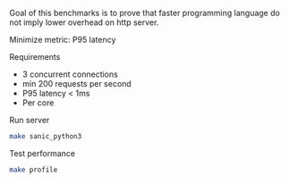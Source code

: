 Goal of this benchmarks is to prove that faster programming language do not imply lower overhead on http server.

Minimize metric: P95 latency

Requirements 
* 3 concurrent connections
* min 200 requests per second
* P95 latency < 1ms
* Per core


Run server 
```bash
make sanic_python3
```

Test performance
```bash
make profile
```

